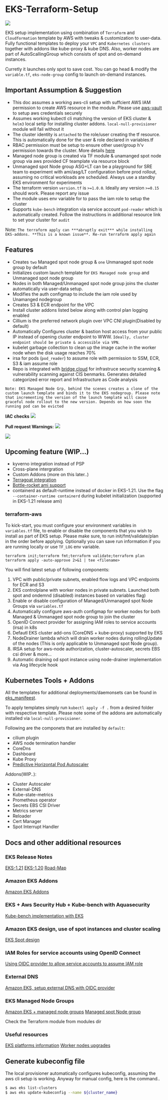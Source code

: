 # EKS-Terraform-Setup

![](pics/EKS-Traefik-Ingress.png)

EKS setup implementation  using combination of `Terraform` and `Cloudformation` template by AWS with tweaks & customization to user-data. Fully functional templates to deploy your `VPC` and `Kubernetes clusters` together with addons like kube-proxy & kube DNS. Also, worker nodes are part of AutoScallingGroup which consists of spot and on-demand instances.

Curretly it launches only spot to save cost. You can go head & modify the `variable.tf`, `eks-node-group` config to launch on-demand instances.

## Important Assumption & Suggestion

- This doc assumes a working aws-cli setup with suffcient AWS IAM permission to create AWS resource in the module. Please use [aws-vault](https://github.com/99designs/aws-vault) to setup aws credentials securely
- Assumes working kubectl cli matching the version of EKS cluster &  `helm3` local setip for installing cluster addons. `local-null-provisioner` module will fail without it
- The cluster identity is `attached` to the role/user creating the tf resource. This is automatically done for the user & role declared in variables.tf
- RBAC permission must be setup to ensure other user/group h'v permission towards the cluster. More details [here](https://docs.aws.amazon.com/eks/latest/userguide/add-user-role.html)
- Managed node group is created via TF module & unamanged spot node group via aws provided CF teamplate via resource block
- Unmanaged spot Node group ASG+LT can be a playground for SRE team to experiment with ami/asg/LT configuration before prod rollout, assuming no critical workloads are scheduled. Always use a standby EKS environment for experiments
- The terraform version `version.tf` is `>=1.0.0`. Ideally any version `>=0.15` should work. Please report any issue
- The module uses env variable for to pass the iam role to setup the cluster
- Supports `kube-bench` integration via service account `pod-reader` which is automatically created. Follow the instructions in additional resource link to set your cluster for `audit`

Note: `The terraform apply can ***abruptly exit*** while installing EKS-addons. **This is a known issue**. Re-run terraform apply again`

## Features

- Creates `two` Managed spot node group & `one` Unmanaged spot node group by default
- Initializes custom launch template for `EKS Managed node group` and Unmanaged spot node group
- Nodes in both Managed/Unmanaged spot node group joins the cluster automatically via user-data setup.
- Modifies the auth configmap to include the iam role used by Unamanged nodegroup
- Creates S3 & ECR endpoint for the VPC
- Install cluster addons listed below along with control plan logging enabled
- Cillium is the preferred network plugin over VPC CNI plugin(Disabled by default)
- Automatically Configures cluster & bastion host access from your public IP instead of opening cluster endpoint to WWW. `Ideally, cluster endpoint should be private & accessible via VPN`.
- kubelet garbage collection to clean up the image cache in the worker node when the disk usage reaches 70%
- irsa for pods (`pod_reader`) to assume role with permission to SSM, ECR, S3 & iam assume role
- Repo is integrated with [bridge cloud](https://bridgecrew.io/blog/infrastructure-security-at-scale-with-bridgecrew-for-terraform-cloud/) for infrastruce security scanning & vulnerability scanning against CIS benmarks. Generates detailed categorized error report and Infrastructure as Code analysis

`Note: EKS Managed Node Grp, behind the scenes creates a clone of the custom launch template and binds it to the EKS nodegroup. Please note that incrementing the version of the launch template will cause graceful node rollout to the new version. Depends on how soon the running pod can be evicted`

**IAC checks**
![](pics/code-analysis.png)

**Pull request Warnings:**
![](pics/ci-scan.png)

![](pics/bridgeCrew.png)

## Upcoming feature (WIP...)

- kyverno integration instead of PSP
- Cross-plane intergration
- Custom Addons (more on this later..)
- [Terragoat integration](https://bridgecrew.io/blog/terragoat-open-source-infrastructure-code-security-training-project-terraform/)
- [Bottle-rocket ami support](https://aws.amazon.com/blogs/opensource/getting-started-with-bottlerocket-on-aws-graviton2/)
- containerd as default-runtime instead of docker in EKS-1.21. Use the flag `--container-runtime containerd` during kubelet initialization (supported in EKS-1.21 release ami)

### terraform-aws

To kick-start, you must configure your environment variables in `variables.tf` file, to enable or disable the components that you wish to install as part of EKS setup. Please make sure, to run init/fmt/validate/plan in the order before applying. Optionally you can save run information if you are running locally or use `TF_LOG` env variable.
```
terraform init;terraform fmt;terraform validate;terraform plan
terraform apply -auto-approve 2>&1 | tee <filename>
```

You will find latest setup of following components:

1. VPC with public/private subnets, enabled flow logs and VPC endpoints for ECR and S3
2. EKS controlplane with worker nodes in private subnets. Launched both spot and ondemnd (disabled) instances based on variables flag)
3. Enable or disable configuration of Managed/Unmanaged spot Node Groups via `variables.tf`
4. Automatically configure aws-auth configmap for worker nodes for both Managed & Unmanaged spot node group to join the cluster
5. OpenID Connect provider for assigning IAM roles to service accounts (irsa) in k8s
6. Defautl EKS cluster add-ons (CoreDNS + kube-proxy) supported by EKS
7. NodeDrainer lambda which will drain worker nodes during rollingUpdate of the nodes (This is only applicable to Unmanaged spot Node group).
8. IRSA setup for aws-node authorization, cluster-autoscaler, secrets EBS csi driver & more...
9. Automatic draining od spot instance using node-drainer implementation via Asg lifecycle hook

## Kubernetes Tools + Addons

All the templates for additional deployments/daemonsets can be found in [eks_manifeest](./eks_manifeest/).

To apply templates simply run `kubectl apply -f .` from a desired folder with respective template. Please note some of the addons are automatically installed via `local-null-provisioner`.

Following are the componets that are installed by `default`:

* cilium plugin
* AWS node termination handler
* CoreDns
* Dashboard
* Kube Proxy
* [Predictive Horizontal Pod Autoscaler](https://predictive-horizontal-pod-autoscaler.readthedocs.io/en/latest/user-guide/getting-started/)

Addons(WIP..):

* Cluster Autoscaler
* External-DNS
* Kube-state-metrics
* Prometheus operator
* Secrets EBS CSI Driver
* Metrics server
* Reloader
* Cert Manager
* Spot Interrupt Handler

## Docs and other additional resources

### EKS Release Notes

[EKS-1.21](https://aws.amazon.com/blogs/containers/amazon-eks-1-21-released/)
[EKS-1.20](https://aws.amazon.com/blogs/containers/amazon-eks-1-20-released/)
[Road-Map](https://github.com/aws/containers-roadmap/issues)

### Amazon EKS Addons
[Amazon EKS Addons](https://aws.amazon.com/blogs/containers/introducing-amazon-eks-add-ons/)

### EKS + Aws Security Hub + Kube-bench with Aquasecurity

[Kube-bench implementation with EKS](https://www.youtube.com/watch?v=dAWCbKVLOTU)

### Amazon EKS design, use of spot instances and cluster scaling

[EKS Spot design](https://aws.amazon.com/blogs/compute/cost-optimization-and-resilience-eks-with-spot-instances/)

### IAM Roles for service accounts using OpenID Connect

[Using OIDC provider to allow service accounts to assume IAM role](https://aws.amazon.com/blogs/opensource/introducing-fine-grained-iam-roles-service-accounts/)

### External DNS

[Amazon EKS, setup external DNS with OIDC provider](https://github.com/kubernetes-sigs/external-dns/blob/master/docs/tutorials/aws.md)

### EKS Managed Node Groups

[Amazon EKS + managed node groups](https://aws.amazon.com/blogs/containers/catching-up-with-managed-node-groups-in-amazon-eks/)
[Managed spot Node group](https://aws.amazon.com/blogs/containers/amazon-eks-now-supports-provisioning-and-managing-ec2-spot-instances-in-managed-node-groups/)

Check the Terraform module from modules dir

### Useful resources

[EKS platforms information](https://docs.aws.amazon.com/eks/latest/userguide/platform-versions.html)
[Worker nodes upgrades](https://docs.aws.amazon.com/eks/latest/userguide/update-stack.html)

## Generate kubeconfig file

The local provisioner automatically configures kubeconfig, assuming the aws cli setup is working. Anyway for manual config, here is the command..

```bash
$ aws eks list-clusters
$ aws eks update-kubeconfig --name ${cluster_name}
```
